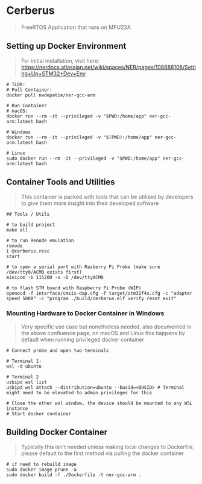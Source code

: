 # Cerberus
> FreeRTOS Application that runs on MPU22A

## Setting up Docker Environment
> For initial installation, visit here: https://nerdocs.atlassian.net/wiki/spaces/NER/pages/108888108/Setting+Up+STM32+Dev+Env

```
# TLDR:
# Pull Container:
docker pull nwdepatie/ner-gcc-arm

# Run Container
# macOS: 
docker run --rm -it --privileged -v "$PWD:/home/app" ner-gcc-arm:latest bash

# Windows
docker run --rm -it --privileged -v "$(PWD):/home/app" ner-gcc-arm:latest bash

# Linux
sudo docker run --rm -it --privileged -v "$PWD:/home/app" ner-gcc-arm:latest bash
```

## Container Tools and Utilities
> This container is packed with tools that can be utilized by developers to give them more insight into their developed software
```
## Tools / Utils

# to build project
make all

# to run Renode emulation
renode
i @cerberus.resc
start

# to open a serial port with Rasberry Pi Probe (make sure /dev/tty0/ACM0 exists first)
minicom -b 115200 -o -D /dev/ttyACM0

# to flash STM board with Raspberry Pi Probe (WIP)
openocd -f interface/cmsis-dap.cfg -f target/stm32f4x.cfg -c "adapter speed 5000" -c "program ./build/cerberus.elf verify reset exit"
```
### Mounting Hardware to Docker Container in Windows
> Very specific use case but nonetheless needed, also documented in the above confluence page, on macOS and Linux this happens by default when running privileged docker container
```
# Connect probe and open two terminals

# Terminal 1:
wsl -d ubuntu

# Terminal 2
usbipd wsl list
usbipd wsl attach --distribution=ubuntu --busid=<BUSID> # Terminal might need to be elevated to admin privileges for this

# Close the other wsl window, the device should be mounted to any WSL instance
# Start docker container
```
## Building Docker Container
>  Typically this isn't needed unless making local changes to Dockerfile, please default to the first method via pulling the docker container
```
# if need to rebuild image
sudo docker image prune -a
sudo docker build -f ./Dockerfile -t ner-gcc-arm .
```
